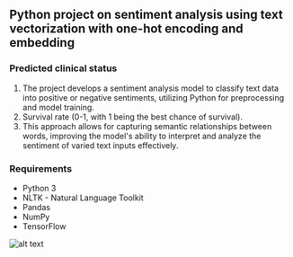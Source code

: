 ## Python project on sentiment analysis using text vectorization with one-hot encoding and embedding


### Predicted clinical status
1. The project develops a sentiment analysis model to classify text data into positive or negative sentiments, utilizing Python for preprocessing and model training.
2. Survival rate (0-1, with 1 being the best chance of survival).
3. This approach allows for capturing semantic relationships between words, improving the model's ability to interpret and analyze the sentiment of varied text inputs effectively.


### Requirements
* Python 3
* NLTK - Natural Language Toolkit
* Pandas
* NumPy
* TensorFlow

![alt text]([http://url/to/img.png](https://raw.githubusercontent.com/samisayed0611/sentiment-analysis-using-text-vectorization-and-one-hot-encoding/main/output.png?token=GHSAT0AAAAAACQVFSPEFBXHBJ57D7RJRYJAZSMWOSQ))
